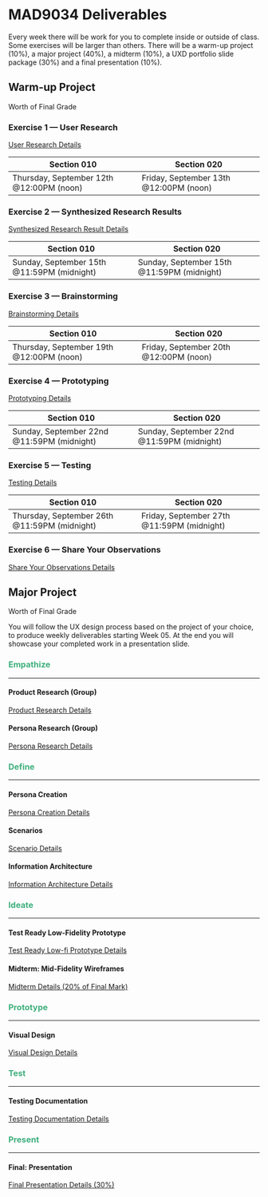 # MAD9034 Deliverables

Every week there will be work for you to complete inside or outside of class. Some exercises will be larger than others. There will be a warm-up project (10%), a major project (40%), a midterm (10%), a UXD portfolio slide package (30%) and a final presentation (10%).

## Warm-up Project

Worth <Badge type="error" text="10%" /> of Final Grade

### Exercise 1 — User Research

[User Research Details](./miniProject/exercise1.md)


| Section 010                                     | Section 020                                     |
| ----------------------------------------------- | ----------------------------------------------- |
| Thursday, September 12th @12:00PM (noon)        | Friday, September 13th @12:00PM (noon)          |

### Exercise 2 — Synthesized Research Results

[Synthesized Research Result Details](./miniProject/exercise2.md)

| Section 010                                     | Section 020                                     |
| ----------------------------------------------- | ----------------------------------------------- |
| Sunday, September 15th @11:59PM (midnight)      | Sunday, September 15th @11:59PM (midnight)      |

### Exercise 3 — Brainstorming

[Brainstorming Details](./miniProject/exercise3.md)

| Section 010                                     | Section 020                                     |
| ----------------------------------------------- | ----------------------------------------------- |
| Thursday, September 19th @12:00PM (noon)        | Friday, September 20th @12:00PM (noon)          |

### Exercise 4 — Prototyping

[Prototyping Details](./miniProject/exercise4.md)

| Section 010                                     | Section 020                                     |
| ----------------------------------------------- | ----------------------------------------------- |
| Sunday, September 22nd @11:59PM (midnight)      | Sunday, September 22nd @11:59PM (midnight)      |

### Exercise 5 — Testing

[Testing Details](./miniProject/exercise5.md)

| Section 010                                     | Section 020                                     |
| ----------------------------------------------- | ----------------------------------------------- |
| Thursday, September 26th @11:59PM (midnight)    | Friday, September 27th @11:59PM (midnight)      |

### Exercise 6 — Share Your Observations

[Share Your Observations Details](./miniProject/exercise6.md)

<Badge text="Both Sections: Thursday September 28th @11:59pm" />

## Major Project

Worth <Badge type="error" text="40%" /> of Final Grade

You will follow the UX design process based on the project of your choice, to produce weekly deliverables starting Week 05. At the end you will showcase your completed work in a presentation slide.

### <span style="color:#3eaf7c">**Empathize**</span>

---

#### Product Research (Group)

[Product Research Details ](./majorProject/part1.md)

<Badge text="Both Sections: Thursday October 5th @11:59pm" />

#### Persona Research (Group)

[Persona Research Details ](./majorProject/part2.md)

<Badge text="Both Sections: Tuesday October 10th @12:00pm" />

### <span style="color:#3eaf7c">**Define**</span>

---

#### Persona Creation

[Persona Creation Details ](./majorProject/part3.md)

<Badge text="Both Sections: Sunday October 15th @11:59pm" />

#### Scenarios

[Scenario Details ](./majorProject/part4.md)

<Badge text="Both Sections: Thursday October 19th @12:00pm (noon)" />

#### Information Architecture

[Information Architecture Details ](./majorProject/part5.md)

<Badge text="Both Sections: Sunday October 22nd @11:59pm" />

### <span style="color:#3eaf7c">**Ideate**</span>

---

#### Test Ready Low-Fidelity Prototype

[Test Ready Low-fi Prototype Details ](./majorProject/part6.md)

<Badge text="Both Sections: Thursday November 9th @11:59pm" />

#### Midterm: Mid-Fidelity Wireframes

[Midterm Details (20% of Final Mark)](./majorDeliverables/midterm.md)

<Badge text="Both Sections: Sunday November 19th @11:59pm" />

### <span style="color:#3eaf7c">**Prototype**</span>

---

#### Visual Design

[Visual Design Details ](./majorProject/part7.md)

<Badge text="Both Sections: Sunday November 26th @11:59pm" />

### <span style="color:#3eaf7c">**Test**</span>

---

#### Testing Documentation

[Testing Documentation Details ](./majorProject/part8.md)

<Badge text="Both Sections: Sunday Dec 3rd @11:59pm" />

### <span style="color:#3eaf7c">**Present**</span>

---

#### Final: Presentation

[Final Presentation Details (30%)](./majorDeliverables/finalPresentation.md)
